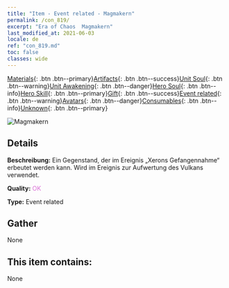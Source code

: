 ```yaml
---
title: "Item - Event related - Magmakern"
permalink: /con_819/
excerpt: "Era of Chaos  Magmakern"
last_modified_at: 2021-06-03
locale: de
ref: "con_819.md"
toc: false
classes: wide
---
```

 [Materials](/ItemsDE/){: .btn .btn--primary}[Artifacts](/ItemsDE/Artifacts/){: .btn .btn--success}[Unit Soul](/ItemsDE/UnitSoul/){: .btn .btn--warning}[Unit Awakening](/ItemsDE/UnitAwakening/){: .btn .btn--danger}[Hero Soul](/ItemsDE/HeroSoul/){: .btn .btn--info}[Hero Skill](/ItemsDE/HeroSkill/){: .btn .btn--primary}[Gift](/ItemsDE/Gift/){: .btn .btn--success}[Event related](/ItemsDE/Events/){: .btn .btn--warning}[Avatars](/ItemsDE/Avatars/){: .btn .btn--danger}[Consumables](/ItemsDE/Consumables/){: .btn .btn--info}[Unknown](/ItemsDE/Unknown/){: .btn .btn--primary}

 ![Magmakern](/images/t/i_3091.png)

## Details
 **Beschreibung:** Ein Gegenstand, der im Ereignis „Xerons Gefangennahme“ erbeutet werden kann. Wird im Ereignis zur Aufwertung des Vulkans verwendet.

 **Quality:** <span style="color: #DA70D6">OK</span>

 **Type:** Event related

## Gather

  None

## This item contains:

  None

